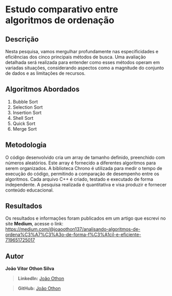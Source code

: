 # Estudo comparativo entre algoritmos de ordenação

## Descrição
Nesta pesquisa, vamos mergulhar profundamente nas especificidades e eficiências dos cinco principais métodos de busca. Uma avaliação detalhada será realizada para entender como esses métodos operam em variadas situações, considerando aspectos como a magnitude do conjunto de dados e as limitações de recursos.

## Algoritmos Abordados
1. Bubble Sort
2. Selection Sort
3. Insertion Sort
4. Shell Sort
5. Quick Sort
6. Merge Sort

## Metodologia
O código desenvolvido cria um array de tamanho definido, preenchido com números aleatórios. Este array é fornecido a diferentes algoritmos para serem organizados. A biblioteca Chrono é utilizada para medir o tempo de execução do código, permitindo a comparação de desempenho entre os algoritmos. Cada arquivo C++ é criado, testado e executado de forma independente. A pesquisa realizada é quantitativa e visa produzir e fornecer conteúdo educacional.

## Resultados
Os resultados e informações foram publicados em um artigo que escrevi no site **Medium**, acesse o link: https://medium.com/@joaoothon137/analisando-algoritmos-de-ordena%C3%A7%C3%A3o-de-forma-f%C3%A1cil-e-eficiente-719651725017

## Autor
**João Vitor Othon Silva**
>**Linkedln:** [João Othon](https://www.linkedin.com/in/jo%C3%A3o-othon-2917422a6/)

>**GitHub:** [João Othon](https://github.com/joaoothon)

